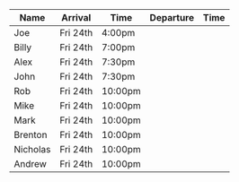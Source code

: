 

| Name     | Arrival  | Time    | Departure | Time |
| -------- | -------- | ------- | --------- | ---- |
| Joe      | Fri 24th | 4:00pm  |           |      |
| Billy    | Fri 24th | 7:00pm  |           |      |
| Alex     | Fri 24th | 7:30pm  |           |      |
| John     | Fri 24th | 7:30pm  |           |      |
| Rob      | Fri 24th | 10:00pm |           |      |
| Mike     | Fri 24th | 10:00pm |           |      |
| Mark     | Fri 24th | 10:00pm |           |      |
| Brenton  | Fri 24th | 10:00pm |           |      |
| Nicholas | Fri 24th | 10:00pm |           |      |
| Andrew   | Fri 24th | 10:00pm |           |      |


